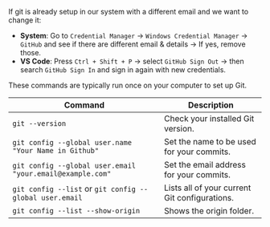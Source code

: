 If git is already setup in our system with a different email and we want to change it:

* **System**: Go to `Credential Manager` → `Windows Credential Manager` → `GitHub` and see if there are different email & details → If yes, remove those.
* **VS Code**: Press `Ctrl + Shift + P` → select `GitHub Sign Out` → then search `GitHub Sign In` and sign in again with new credentials.

These commands are typically run once on your computer to set up Git.

| Command                                                   | Description                                   |
| --------------------------------------------------------- | --------------------------------------------- |
| `git --version`                                           | Check your installed Git version.             |
| `git config --global user.name "Your Name in Github"`     | Set the name to be used for your commits.     |
| `git config --global user.email "your.email@example.com"` | Set the email address for your commits.       |
| `git config --list` or `git config --global user.email`   | Lists all of your current Git configurations. |
| `git config --list --show-origin`                         | Shows the origin folder.                      |
